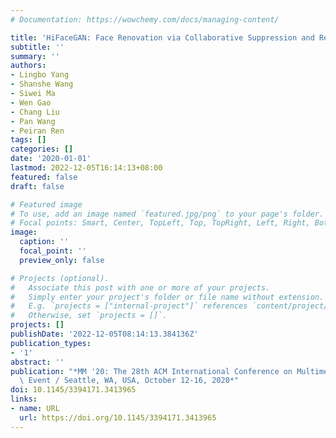 ```yaml
---
# Documentation: https://wowchemy.com/docs/managing-content/

title: 'HiFaceGAN: Face Renovation via Collaborative Suppression and Replenishment'
subtitle: ''
summary: ''
authors:
- Lingbo Yang
- Shanshe Wang
- Siwei Ma
- Wen Gao
- Chang Liu
- Pan Wang
- Peiran Ren
tags: []
categories: []
date: '2020-01-01'
lastmod: 2022-12-05T16:14:13+08:00
featured: false
draft: false

# Featured image
# To use, add an image named `featured.jpg/png` to your page's folder.
# Focal points: Smart, Center, TopLeft, Top, TopRight, Left, Right, BottomLeft, Bottom, BottomRight.
image:
  caption: ''
  focal_point: ''
  preview_only: false

# Projects (optional).
#   Associate this post with one or more of your projects.
#   Simply enter your project's folder or file name without extension.
#   E.g. `projects = ["internal-project"]` references `content/project/deep-learning/index.md`.
#   Otherwise, set `projects = []`.
projects: []
publishDate: '2022-12-05T08:14:13.384136Z'
publication_types:
- '1'
abstract: ''
publication: "*MM '20: The 28th ACM International Conference on Multimedia, Virtual\
  \ Event / Seattle, WA, USA, October 12-16, 2020*"
doi: 10.1145/3394171.3413965
links:
- name: URL
  url: https://doi.org/10.1145/3394171.3413965
---
```

